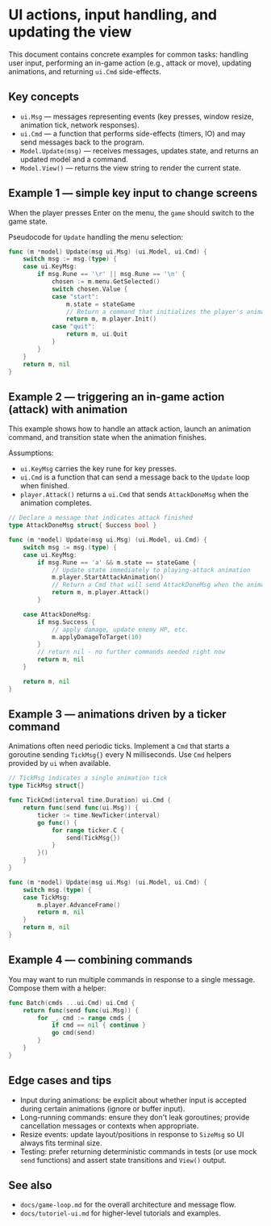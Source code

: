 # UI actions, input handling, and updating the view

This document contains concrete examples for common tasks: handling user input, performing an in-game action (e.g., attack or move), updating animations, and returning `ui.Cmd` side-effects.

Key concepts
-
- `ui.Msg` — messages representing events (key presses, window resize, animation tick, network responses).
- `ui.Cmd` — a function that performs side-effects (timers, IO) and may send messages back to the program.
- `Model.Update(msg)` — receives messages, updates state, and returns an updated model and a command.
- `Model.View()` — returns the view string to render the current state.

Example 1 — simple key input to change screens
-
When the player presses Enter on the menu, the `game` should switch to the game state.

Pseudocode for `Update` handling the menu selection:

```go
func (m *model) Update(msg ui.Msg) (ui.Model, ui.Cmd) {
    switch msg := msg.(type) {
    case ui.KeyMsg:
        if msg.Rune == '\r' || msg.Rune == '\n' {
            chosen := m.menu.GetSelected()
            switch chosen.Value {
            case "start":
                m.state = stateGame
                // Return a command that initializes the player's animation cycle
                return m, m.player.Init()
            case "quit":
                return m, ui.Quit
            }
        }
    }
    return m, nil
}
```

Example 2 — triggering an in-game action (attack) with animation
-
This example shows how to handle an attack action, launch an animation command, and transition state when the animation finishes.

Assumptions:
- `ui.KeyMsg` carries the key rune for key presses.
- `ui.Cmd` is a function that can send a message back to the `Update` loop when finished.
- `player.Attack()` returns a `ui.Cmd` that sends `AttackDoneMsg` when the animation completes.

```go
// Declare a message that indicates attack finished
type AttackDoneMsg struct{ Success bool }

func (m *model) Update(msg ui.Msg) (ui.Model, ui.Cmd) {
    switch msg := msg.(type) {
    case ui.KeyMsg:
        if msg.Rune == 'a' && m.state == stateGame {
            // Update state immediately to playing-attack animation
            m.player.StartAttackAnimation()
            // Return a Cmd that will send AttackDoneMsg when the animation completes
            return m, m.player.Attack()
        }

    case AttackDoneMsg:
        if msg.Success {
            // apply damage, update enemy HP, etc.
            m.applyDamageToTarget(10)
        }
        // return nil - no further commands needed right now
        return m, nil
    }

    return m, nil
}
```

Example 3 — animations driven by a ticker command
-
Animations often need periodic ticks. Implement a `Cmd` that starts a goroutine sending `TickMsg{}` every N milliseconds. Use `Cmd` helpers provided by `ui` when available.

```go
// TickMsg indicates a single animation tick
type TickMsg struct{}

func TickCmd(interval time.Duration) ui.Cmd {
    return func(send func(ui.Msg)) {
        ticker := time.NewTicker(interval)
        go func() {
            for range ticker.C {
                send(TickMsg{})
            }
        }()
    }
}

func (m *model) Update(msg ui.Msg) (ui.Model, ui.Cmd) {
    switch msg.(type) {
    case TickMsg:
        m.player.AdvanceFrame()
        return m, nil
    }
    return m, nil
}
```

Example 4 — combining commands
-
You may want to run multiple commands in response to a single message. Compose them with a helper:

```go
func Batch(cmds ...ui.Cmd) ui.Cmd {
    return func(send func(ui.Msg)) {
        for _, cmd := range cmds {
            if cmd == nil { continue }
            go cmd(send)
        }
    }
}
```

Edge cases and tips
-
- Input during animations: be explicit about whether input is accepted during certain animations (ignore or buffer input).
- Long-running commands: ensure they don't leak goroutines; provide cancellation messages or contexts when appropriate.
- Resize events: update layout/positions in response to `SizeMsg` so UI always fits terminal size.
- Testing: prefer returning deterministic commands in tests (or use mock `send` functions) and assert state transitions and `View()` output.

See also
-
- `docs/game-loop.md` for the overall architecture and message flow.
- `docs/tutoriel-ui.md` for higher-level tutorials and examples.

